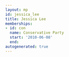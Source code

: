 ```yaml
---
layout: mp
id: jessica_lee
title: Jessica Lee
memberships:
- id: con
  name: Conservative Party
  start: '2010-06-08'
  end: 
autogenerated: true
---
```

